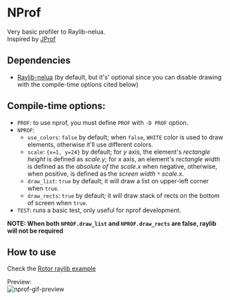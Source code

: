 # NProf

Very basic profiler to Raylib-nelua.  
Inspired by [JProf](https://github.com/pfirsich/jprof)

## Dependencies

- [Raylib-nelua](https://github.com/Andre-LA/raylib-nelua) (by default, but it's' optional since you can disable drawing with the compile-time options cited below)

## Compile-time options:

* `PROF`: to use nprof, you must define `PROF` with `-D PROF` option.
* `NPROF`:
    * `use_colors`: `false` by default; when `false`, `WHITE` color is used to draw elements, otherwise it'll use different colors.
    * `scale`: `{x=1, y=24}` by default; for _y_ axis, the element's _rectangle height_ is defined as _scale.y_; for _x_ axis, an element's _rectangle width_ is defined as the _absolute of the scale.x_ when negative, otherwise, when positive, is defined as the _screen width_ `*` _scale.x_.
    * `draw_list`: `true` by default; it will draw a list on upper-left corner when `true`.
    * `draw_rects`: `true` by default; it will draw stack of rects on the bottom of screen when `true`.
* `TEST`: runs a basic test, only useful for nprof development.

**NOTE: When both `NPROF.draw_list` and `NPROF.draw_rects` are false, raylib  will not be required**

## How to use

Check the [Rotor raylib example](https://gitlab.com/Andre-LA/rotor-nelua/-/blob/master/examples/raylib.nelua)

Preview:  
![nprof-gif-preview](nprof_preview.gif)
